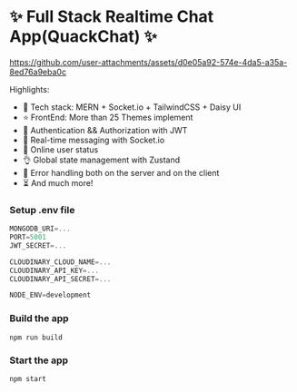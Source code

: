 # ✨ Full Stack Realtime Chat App(QuackChat) ✨

https://github.com/user-attachments/assets/d0e05a92-574e-4da5-a35a-8ed76a9eba0c



Highlights:

- 🌟 Tech stack: MERN + Socket.io + TailwindCSS + Daisy UI
- ⭐  FrontEnd: More than 25 Themes implement 
- 🎃 Authentication && Authorization with JWT
- 👾 Real-time messaging with Socket.io
- 🚀 Online user status
- 👌 Global state management with Zustand
- 🐞 Error handling both on the server and on the client
- ⏳ And much more!

### Setup .env file

```js
MONGODB_URI=...
PORT=5001
JWT_SECRET=...

CLOUDINARY_CLOUD_NAME=...
CLOUDINARY_API_KEY=...
CLOUDINARY_API_SECRET=...

NODE_ENV=development
```

### Build the app

```shell
npm run build
```

### Start the app

```shell
npm start
```
